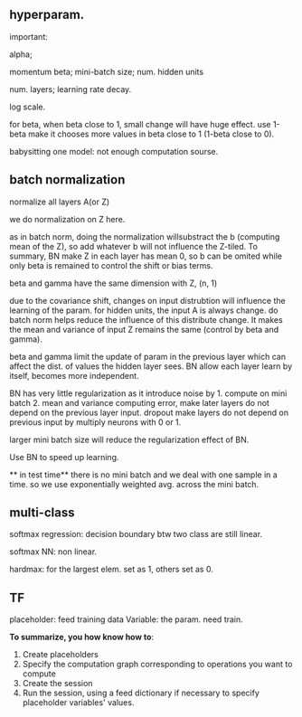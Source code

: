 ## hyperparam.

important: 

alpha;

momentum beta; mini-batch size; num. hidden units

num. layers; learning rate decay.

log scale.

for beta, when beta close to 1, small change will have huge effect. use 1-beta make it chooses more values in beta close to 1 (1-beta close to 0).

babysitting one model: not enough computation sourse.


## batch normalization

normalize all layers A(or Z)

we do normalization on Z here.

as in batch norm, doing the normalization willsubstract the b (computing mean of the Z), so add whatever b will not influence the Z-tiled. To summary, BN make Z in each layer has mean 0, so b can be omited while only beta is remained to control the shift or bias terms.

beta and gamma have the same dimension with Z, (n, 1)


due to the covariance shift, changes on input distrubtion will influence the learning of the param. for hidden units, the input A is always change. do batch norm helps reduce the influence of this distribute change. It makes the mean and variance of input Z remains the same (control by beta and gamma).

beta and gamma limit the update of param in the previous layer which can affect the dist. of values the hidden layer sees. BN allow each layer learn by itself, becomes more independent.

BN has very little regularization as it introduce noise by 1. compute on mini batch 2. mean and variance computing error, make later layers do not depend on the previous layer input. dropout make layers do not depend on previous input by multiply neurons with 0 or 1.

larger mini batch size will reduce the regularization effect of BN.

Use BN to speed up learning.


** in test time** there is no mini batch and we deal with one sample in a time. so we use exponentially weighted avg. across the mini batch.


## multi-class

softmax regression: decision boundary btw two class are still linear.

softmax NN: non linear.


hardmax: for the largest elem. set as 1, others set as 0.



## TF

placeholder: feed training data
Variable: the param. need train.


**To summarize, you how know how to**:

1. Create placeholders
2. Specify the computation graph corresponding to operations you want to compute
3. Create the session
4. Run the session, using a feed dictionary if necessary to specify placeholder variables' values. 